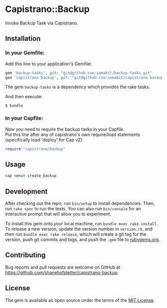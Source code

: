 # Capistrano::Backup

Invoke Backup Task via Capistrano.

## Installation

### In your Gemfile:

Add this line to your application's Gemfile:

```ruby
gem 'backup-tasks', git: "git@github.com:semabit/backup-tasks.git"
gem 'capistrano-backup', git: "git@github.com:semabit/capistrano-backup.git"
```

The gem `backup-tasks` is a dependency which provides the rake tasks.

And then execute:

    $ bundle

### In your Capfile:

Now you need to require the backup tasks in your Capfile.  
Put this line after any of capistrano's own require/load statements (specifically load 'deploy' for Cap v2):
```ruby
require "capistrano/backup"
```


## Usage

```ruby
cap <env> create_backup
```

## Development

After checking out the repo, run `bin/setup` to install dependencies. Then, run `rake spec` to run the tests. You can also run `bin/console` for an interactive prompt that will allow you to experiment.

To install this gem onto your local machine, run `bundle exec rake install`. To release a new version, update the version number in `version.rb`, and then run `bundle exec rake release`, which will create a git tag for the version, push git commits and tags, and push the `.gem` file to [rubygems.org](https://rubygems.org).

## Contributing

Bug reports and pull requests are welcome on GitHub at https://github.com/shanehofstetter/capistrano-backup.

## License

The gem is available as open source under the terms of the [MIT License](http://opensource.org/licenses/MIT).
